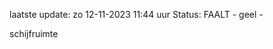 laatste update: 
zo 12-11-2023 11:44   uur 
Status: FAALT - geel - 
<div class="service Y">schijfruimte</div>